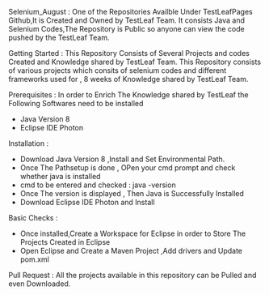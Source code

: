 Selenium_August :
One of the Repositories Availble Under TestLeafPages Github,It is Created and Owned by TestLeaf Team.
It consists Java and Selenium Codes,The Repository is Public so anyone can view the code pushed by the TestLeaf Team.

Getting Started :
This Repository Consists of Several Projects and codes Created and Knowledge shared by TestLeaf Team.
This Repository consists of various projects which consits of selenium codes and different frameworks used for , 8 weeks of Knowledge shared by TestLeaf Team.

Prerequisites :
In order to Enrich The Knowledge shared by TestLeaf the Following Softwares need to be installed 
* Java Version 8
* Eclipse IDE Photon

Installation :
* Download Java Version 8 ,Install and Set Environmental Path.
* Once The Pathsetup is done , OPen your cmd prompt and check whether java is installed
* cmd to be entered and checked : java -version
* Once The version is displayed , Then Java is Successfully Installed
* Download Eclipse IDE Photon and Install

Basic Checks :
* Once installed,Create a Workspace for Eclipse in order to Store The Projects Created in Eclipse 
* Open Eclipse and Create a Maven Project ,Add drivers and Update pom.xml

Pull Request :
All the projects available in this repository can be Pulled and even Downloaded.
